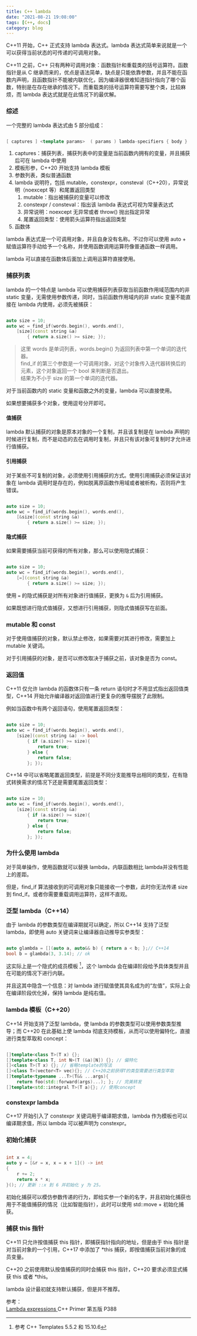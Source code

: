 ```yaml
---
title: C++ lambda
date: "2021-08-21 19:08:00"
tags: [C++, docs]
category: blog
---
```

C++11 开始，C++ 正式支持 lambda 表达式。lambda 表达式简单来说就是一个可以获得当前状态的可传递的可调用对象。

<!-- more -->

C++11 之前，C++ 只有两种可调用对象：函数指针和重载类的括号运算符。函数指针是从 C 继承而来的，优点是语法简单，缺点是只能依靠参数，并且不能在函数内声明，且函数指针不能被内联优化，因为编译器很难知道指针指向了哪个函数，特别是在存在继承的情况下。而重载类的括号运算符需要写整个类，比较麻烦，而 lambda 表达式就是在此情况下的最优解。

### 综述

一个完整的 lambda 表达式由 5 部分组成：

```cpp

[ captures ] <template params>  ( params ) lambda-specifiers { body }

```

1. captures：捕获列表，捕获列表中的变量是当前函数内拥有的变量，并且捕获后可在 lambda 中使用
2. 模板形参，C++20 开始支持 lambda 模板
3. 参数列表，类似普通函数
4. lambda 说明符，包括 mutable，constexpr，consteval（C++20），异常说明（noexcept 等）和尾置返回类型
   1. mutable：指出被捕获的变量可以修改
   2. constexpr / consteval：指出该 lambda 表达式可视为常量表达式
   3. 异常说明：noexcept 无异常或者 throw() 抛出指定异常
   4. 尾置返回类型：使用箭头运算符指出返回类型
5. 函数体

lambda 表达式是一个可调用对象，并且自身没有名称。不过你可以使用 auto + 赋值运算符手动给予一个名称，并使用函数调用运算符像普通函数一样调用。

lambda 可以直接在函数体后面加上调用运算符直接使用。

### 捕获列表

lambda 的一个特点是 lambda 可以使用捕获列表获取当前函数作用域范围内的非 static 变量，无需使用参数传递，同时，当前函数作用域内的非 static 变量不能直接在 lambda 内使用，必须先被捕获：

```cpp

auto size = 10;
auto wc = find_if(words.begin(), words.end(),
    [size](const string &a)
        { return a.size() >= size; });

```

> 这里 words 是单词列表，words.begin() 为返回列表中第一个单词的迭代器。
> <br>find\_if 的第三个参数是一个可调用对象，对这个对象传入迭代器转换后的元素，这个对象返回一个 bool 来判断是否退出。
> <br>结果为不小于 size 的第一个单词的迭代器。

对于当前函数内的 static 变量和函数之外的变量，lambda 可以直接使用。

如果想要捕获多个对象，使用逗号分开即可。

#### 值捕获

lambda 默认捕获的对象是原本对象的一个复制，并且该复制是在 lambda 声明的时候进行复制，而不是动态的去在调用时复制，并且只有该对象可复制时才允许进行值捕获。

#### 引用捕获

对于某些不可复制的对象，必须使用引用捕获的方式。使用引用捕获必须保证该对象在 lambda 调用时是存在的，例如脱离原函数作用域或者被析构，否则将产生错误。

```cpp

auto size = 10;
auto wc = find_if(words.begin(), words.end(),
    [&size](const string &a)
        { return a.size() >= size; });

```

#### 隐式捕获

如果需要捕获当前可获得的所有对象，那么可以使用隐式捕获：

```cpp

auto size = 10;
auto wc = find_if(words.begin(), words.end(),
    [=](const string &a)
        { return a.size() >= size; });

```

使用 `=` 的隐式捕获是对所有对象进行值捕获，更换为 `&` 后为引用捕获。

如果既想进行隐式值捕获，又想进行引用捕获，则隐式值捕获写在前面。

### mutable 和 const

对于使用值捕获的对象，默认禁止修改，如果需要对其进行修改，需要加上 mutable 关键词。

对于引用捕获的对象，是否可以修改取决于捕获之前，该对象是否为 const。

### 返回值

C++11 仅允许 lambda 的函数体只有一条 return 语句时才不用显式指出返回值类型，C++14 开始允许编译器对返回值进行更复杂的推导摆脱了此限制。

例如当函数中有两个返回语句，使用尾置返回类型：

```cpp

auto size = 10;
auto wc = find_if(words.begin(), words.end(),
    [size](const string &a) -> bool
        { if (a.size() >= size){
            return true;
        } else {
            return false;
        }; });

```

C++14 中可以省略尾置返回类型，前提是不同分支能推导出相同的类型，在有隐式转换需求的情况下还是需要尾置返回类型：

```cpp

auto size = 10;
auto wc = find_if(words.begin(), words.end(),
    [size](const string &a)
        { if (a.size() >= size){
            return true;
        } else {
            return false;
        }; });

```

### 为什么使用 lambda

对于简单操作，使用函数就可以替换 lambda，内联函数相比 lambda并没有性能上的差距。

但是，find\_if 算法接收到的可调用对象只能接收一个参数，此时你无法传递 size 到 find\_if。或者你需要重载调用运算符，这样不直观。

### 泛型 lambda（C++14）

由于 lambda 的参数类型在编译期就可以确定，所以 C++14 支持了泛型 lambda，即使用 auto 关键词来让编译器自动推导实参类型：

```cpp

auto glambda = [](auto a, auto&& b) { return a < b; };// C++14
bool b = glambda(3, 3.14); // ok

```

这实际上是一个隐式的成员模板 [^1]，这个 lambda 会在编译阶段给予具体类型并且在可能的情况下进行内联。

[^1]: 参考 C++ Templates 5.5.2 和 15.10.6

并且这其中隐含一个信息：对 lambda 进行赋值使其具名成为的“左值”，实际上会在编译阶段优化掉，保持 lambda 是纯右值。

### lambda 模板（C++20）

C++14 开始支持了泛型 lambda，使 lambda 的参数类型可以使用参数类型推导；而 C++20 在此基础上使 lambda 彻底支持模板，从而可以使用偏特化，直接进行类型萃取和 concept：

```cpp

[]template<class T>(T x) {}; 
[]template<class T, int N>(T (&a)[N]) {}; // 偏特化 
[]<class T>(T x) {}; // 省略template的写法
[]<class T>(vector<T> vec){}; // C++20之前获得T的类型需要进行类型萃取
[]template<typename ...T>(T&& ...args){
    return foo(std::forward(args)...); }; // 完美转发
[]template<std::integral T>(T a){}; // 使用concept

```

### constexpr lambda

C++17 开始引入了 constexpr 关键词用于编译期求值，lambda 作为模板也可以编译期求值，所以 lambda 可以被声明为 constexpr。

### 初始化捕获

```cpp

int x = 4;
auto y = [&r = x, x = x + 1]() -> int
{
    r += 2;
    return x * x;
}(); // 更新 ::x 到 6 并初始化 y 为 25。

```

初始化捕获可以模仿参数传递的行为，即给实参一个新的名字，并且初始化捕获也用于不能值捕获的情况（比如智能指针），此时可以使用 std::move + 初始化捕获。

### 捕获 this 指针

C++11 只允许按值捕获 this 指针，即捕获指针指向的地址，但是由于 this 指针是对当前对象的一个引用，C++17 中添加了 \*this 捕获，即按值捕获当前对象的成员变量。

C++20 之前使用默认按值捕获的同时会捕获 this 指针，C++20 要求必须显式捕获 this 或者 \*this。

lambda 设计最初就支持默认捕获，但是并不推荐。

<div class="ref-label">参考：</div>
<div class="ref-list">
<a href="https://en.cppreference.com/w/cpp/language/lambda">
Lambda expressions
</a>
<span>
C++ Primer 第五版 P388
</span>
</div>
